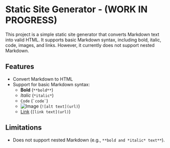 # Static Site Generator - (WORK IN PROGRESS)

This project is a simple static site generator that converts Markdown text into valid HTML. It supports basic Markdown syntax, including bold, italic, code, images, and links. However, it currently does not support nested Markdown.

## Features

- Convert Markdown to HTML
- Support for basic Markdown syntax:
  - **Bold** (`**bold**`)
  - *Italic* (`*italic*`)
  - `Code` (`` `code` ``)
  - ![Image](https://example.com/image.png) (`![alt text](url)`)
  - [Link](https://example.com) (`[link text](url)`)

## Limitations

- Does not support nested Markdown (e.g., `**bold and *italic* text**`).
